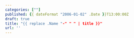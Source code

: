 ```yaml
---
categories: [""]
published: {{ dateFormat "2006-01-02" .Date }}T13:00:00Z
draft: true
title: "{{ replace .Name "-" " " | title }}"
url: ''
---
```


<!--more-->
